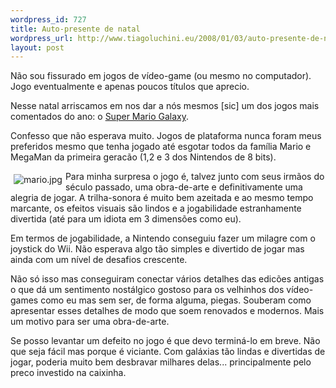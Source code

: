 ```yaml
--- 
wordpress_id: 727
title: Auto-presente de natal
wordpress_url: http://www.tiagoluchini.eu/2008/01/03/auto-presente-de-natal/
layout: post
---
```

Não sou fissurado em jogos de vídeo-game (ou mesmo no computador). Jogo eventualmente e apenas poucos títulos que aprecio.

Nesse natal arriscamos em nos dar a nós mesmos [sic] um dos jogos mais comentados do ano: o <a href="http://wii.nintendo.com/site/supermariogalaxy/" target="_blank">Super Mario Galaxy</a>.

Confesso que não esperava muito. Jogos de plataforma nunca foram meus preferidos mesmo que tenha jogado até esgotar todos da família Mario e MegaMan da primeira geracão (1,2 e 3 dos Nintendos de 8 bits).

<img src="http://www.tiagoluchini.eu/wp-content/uploads/2008/01/mario.jpg" title="mario.jpg" alt="mario.jpg" align="left" hspace="5" vspace="5" />Para minha surpresa o jogo é, talvez junto com seus irmãos do século passado, uma obra-de-arte e definitivamente uma alegria de jogar. A trilha-sonora é muito bem azeitada e ao mesmo tempo marcante, os efeitos visuais são lindos e a jogabilidade estranhamente divertida (até para um idiota em 3 dimensões como eu).

Em termos de jogabilidade, a Nintendo conseguiu fazer um milagre com o joystick do Wii. Não esperava algo tão simples e divertido de jogar mas ainda com um nível de desafios crescente.

Não só isso mas conseguiram conectar vários detalhes das edicões antigas o que dá um sentimento nostálgico gostoso para os velhinhos dos vídeo-games como eu mas sem ser, de forma alguma, piegas. Souberam como apresentar esses detalhes de modo que soem renovados e modernos. Mais um motivo para ser uma obra-de-arte.

Se posso levantar um defeito no jogo é que devo terminá-lo em breve. Não que seja fácil mas porque é viciante. Com galáxias tão lindas e divertidas de jogar, poderia muito bem desbravar milhares delas... principalmente pelo preco investido na caixinha.
